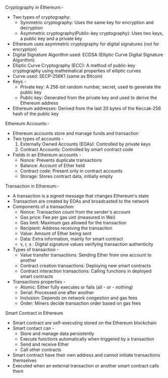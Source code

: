Cryptography in Ethereum:- 

- Two types of cryptography: 
    - Symmetric cryptography: Uses the same key for encryption and decryption 
    - Asymmetric cryptography(Public-key cryptography): Uses two keys, a public key and a private key
- Ethereum uses asymmetric cryptography for digital signatures 
  (not for encryption)
- Digital Signature Algorithm used: ECDSA (Elliptic Curve Digital Signature Algorithm)
- Elliptic Curve Cryptography (ECC): A method of public-key cryptography using mathematical properties of elliptic curves
- Curve used: SECP-256K1 (same as Bitcoin)
- Keys -
    - Private key: A 256-bit random number, secret, used to generate the public key
    - Public key: Generated from the private key and used to derive the Ethereum address 
- Ethereum addresses: Derived from the last 20 bytes of the Keccak-256 hash of the public key

Ethereum Accounts:-

- Ethereum accounts store and manage funds and transaction 
- Two types of accounts -
     1. Externally Owned Accounts (EOAs): Controlled by private keys
     2. Contract Accounts: Controlled by smart contract code
- Fields in an Ethereum accounts -
    - Nonce: Prevents duplicate transactions
    - Balance: Account of Ether held 
    - Contract code: Present only in contract accounts 
    - Storage: Stores contract data, initially empty

Transaction in Ethereum:- 

- A transaction is a signed message that changes Ethereum's state
- Transaction are created by EOAs and broadcasted to the network 
- Components of a transaction: 
     - Nonce: Transaction count from the sender's account 
     - Gas price: Fee per gas uint (measured in Wei) 
     - Gas limit: Maximum gas allowed for the transaction
     - Recipient: Address receiving the transaction
     - Value: Amount of Ether being sent
     - Data: Extra information, mainly for smart contract 
     - v, r, s : Digital signature values verifying transaction authenticity
 - Types of transaction - 
     - Value transfer transactions: Sending Ether from one account to another 
     - Contract creation transactions: Deploying new smart contracts
     - Contract interaction transactions: Calling functions in deployed smart contracts
 - Transactions properties - 
     - Atomic: Either fully executes or fails (all - or - nothing)
     - Serial: Processed one after another 
     - Inclusion: Depends on network congestion and gas fees 
     - Order: Miners decide transaction order based on gas fees

Smart Contract in Ethereum 

- Smart contract are self-executing stored on the Ethereum blockchain 
- Smart contact can - 
     - Store and manage data persistently 
     - Execute functions automatically when triggered by a transaction
     - Send and receive Ether 
     - Call other contracts 
 - Smart contract have their own address and cannot initiate transactions themselves 
 - Executed when an external transaction or another smart contract calls them

     

